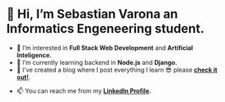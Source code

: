 # 👋 Hi, I’m Sebastian Varona an Informatics Engeneering student.
- 👀 I’m interested in **Full Stack Web Development** and **Artificial Inteligence.**
- 🌱 I’m currently learning backend in **Node.js** and **Django.**
- 🚀 I've created a blog where I post everything I learn 😎 please **[check it out!](https://crevna.com)**.
<!--- - 💞️ I’m looking to collaborate on ... --->
- 📫 You can reach me from my **[LinkedIn Profile](linkedin.com/in/juan-sebastián-varona-02ab07222).**

<!---
sebastianvarona/sebastianvarona is a ✨ special ✨ repository because its `README.md` (this file) appears on your GitHub profile.
You can click the Preview link to take a look at your changes.
--->
